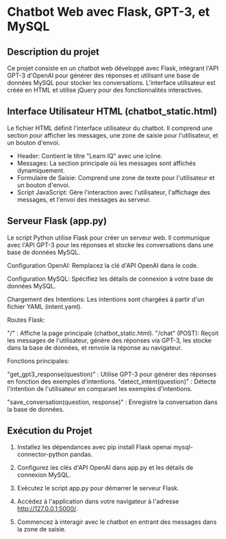 # Chatbot Web avec Flask, GPT-3, et MySQL

## Description du projet
Ce projet consiste en un chatbot web développé avec Flask, intégrant l'API GPT-3 d'OpenAI pour générer des réponses et utilisant une base de données MySQL pour stocker les conversations. 
L'interface utilisateur est créée en HTML et utilise jQuery pour des fonctionnalités interactives.

## Interface Utilisateur HTML (chatbot_static.html)
Le fichier HTML définit l'interface utilisateur du chatbot. Il comprend une section pour afficher les messages, une zone de saisie pour l'utilisateur, et un bouton d'envoi.

  - Header: Contient le titre "Learn IQ" avec une icône.
  - Messages: La section principale où les messages sont affichés dynamiquement.
  - Formulaire de Saisie: Comprend une zone de texte pour l'utilisateur et un bouton d'envoi.
  - Script JavaScript: Gère l'interaction avec l'utilisateur, l'affichage des messages, et l'envoi des messages au serveur.

## Serveur Flask (app.py)
Le script Python utilise Flask pour créer un serveur web. Il communique avec l'API GPT-3 pour les réponses et stocke les conversations dans une base de données MySQL.

Configuration OpenAI: Remplacez la clé d'API OpenAI dans le code.

Configuration MySQL: Spécifiez les détails de connexion à votre base de données MySQL.

Chargement des Intentions: Les intentions sont chargées à partir d'un fichier YAML (intent.yaml).

Routes Flask:

"/" : Affiche la page principale (chatbot_static.html).
"/chat" (POST): Reçoit les messages de l'utilisateur, génère des réponses via GPT-3, les stocke dans la base de données, et renvoie la réponse au navigateur.

Fonctions principales:

"get_gpt3_response(question)" : Utilise GPT-3 pour générer des réponses en fonction des exemples d'intentions.
"detect_intent(question)" : Détecte l'intention de l'utilisateur en comparant les exemples d'intentions.

"save_conversation(question, response)" : Enregistre la conversation dans la base de données.

## Exécution du Projet
1. Installez les dépendances avec pip install Flask openai mysql-connector-python pandas.

2. Configurez les clés d'API OpenAI dans app.py et les détails de connexion MySQL.

3. Exécutez le script app.py pour démarrer le serveur Flask.

4. Accédez à l'application dans votre navigateur à l'adresse http://127.0.0.1:5000/.

5. Commencez à interagir avec le chatbot en entrant des messages dans la zone de saisie.
